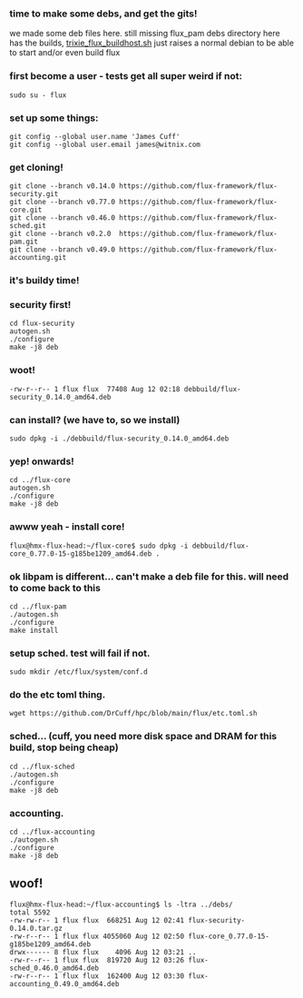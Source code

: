 
### time to make some debs, and get the gits!

we made some deb files here.  still missing flux_pam
debs directory here has the builds, [trixie_flux_buildhost.sh](https://github.com/DrCuff/hpc/blob/main/flux/Debian/trixie_flux_buildhost.sh) just raises a normal debian to be able to start and/or even build flux


### first become a user - tests get all super weird if not:
```sudo su - flux```

### set up some things:
```
git config --global user.name 'James Cuff'
git config --global user.email james@witnix.com
```

### get cloning!
```
git clone --branch v0.14.0 https://github.com/flux-framework/flux-security.git
git clone --branch v0.77.0 https://github.com/flux-framework/flux-core.git
git clone --branch v0.46.0 https://github.com/flux-framework/flux-sched.git
git clone --branch v0.2.0  https://github.com/flux-framework/flux-pam.git
git clone --branch v0.49.0 https://github.com/flux-framework/flux-accounting.git
```

### it's buildy time!


### security first!
```
cd flux-security
autogen.sh
./configure
make -j8 deb
```

### woot!

```-rw-r--r-- 1 flux flux  77408 Aug 12 02:18 debbuild/flux-security_0.14.0_amd64.deb```

### can install?  (we have to, so we install)

```sudo dpkg -i ./debbuild/flux-security_0.14.0_amd64.deb```

### yep!  onwards!
```
cd ../flux-core
autogen.sh
./configure
make -j8 deb
```

### awww yeah - install core!
```
flux@hmx-flux-head:~/flux-core$ sudo dpkg -i debbuild/flux-core_0.77.0-15-g185be1209_amd64.deb .
```

### ok libpam is different...  can't make a deb file for this. will need to come back to this
```
cd ../flux-pam
./autogen.sh 
./configure
make install
```

### setup sched.  test will fail if not.
```sudo mkdir /etc/flux/system/conf.d```


### do the etc toml thing.
```wget https://github.com/DrCuff/hpc/blob/main/flux/etc.toml.sh```


### sched... (cuff, you need more disk space and DRAM for this build, stop being cheap)
```
cd ../flux-sched
./autogen.sh
./configure
make -j8 deb
```

### accounting.
```
cd ../flux-accounting
./autogen.sh
./configure
make -j8 deb
```

## woof!
```
flux@hmx-flux-head:~/flux-accounting$ ls -ltra ../debs/
total 5592
-rw-rw-r-- 1 flux flux  668251 Aug 12 02:41 flux-security-0.14.0.tar.gz
-rw-r--r-- 1 flux flux 4055060 Aug 12 02:50 flux-core_0.77.0-15-g185be1209_amd64.deb
drwx------ 8 flux flux    4096 Aug 12 03:21 ..
-rw-r--r-- 1 flux flux  819720 Aug 12 03:26 flux-sched_0.46.0_amd64.deb
-rw-r--r-- 1 flux flux  162400 Aug 12 03:30 flux-accounting_0.49.0_amd64.deb
